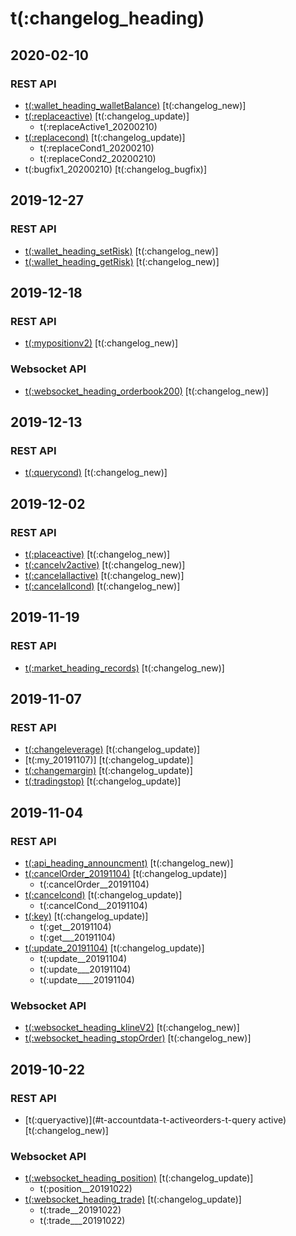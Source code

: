 # t(:changelog_heading)

## 2020-02-10

### REST API
- [t(:wallet_heading_walletBalance)](#t-wallet_heading-t-key-t-wallet_heading_walletbalance) [t(:changelog_new)]
- [t(:replaceactive)](#t-accountdata-t-activeorders-t-replaceactive) [t(:changelog_update)]
    - t(:replaceActive1_20200210)
- [t(:replacecond)](#t-accountdata-t-conditionalorders-t-replacecond) [t(:changelog_update)]
    - t(:replaceCond1_20200210)
    - t(:replaceCond2_20200210)
- t(:bugfix1_20200210) [t(:changelog_bugfix)]

## 2019-12-27

### REST API
- [t(:wallet_heading_setRisk)](#t-wallet_heading-t-wallet_heading_getrisk) [t(:changelog_new)]
- [t(:wallet_heading_getRisk)](#t-wallet_heading-t-wallet_heading_setrisk) [t(:changelog_new)]


## 2019-12-18

### REST API
- [t(:mypositionv2)](#t-accountdata-t-position-t-mypositionv2) [t(:changelog_new)]

### Websocket API
- [t(:websocket_heading_orderbook200)](#t-websocket_heading-t-websocket_heading_public-t-websocket_heading_orderbook200) [t(:changelog_new)]


## 2019-12-13

### REST API
- [t(:querycond)](#t-accountdata-t-conditionalorders-t-querycond) [t(:changelog_new)]


## 2019-12-02

### REST API
- [t(:placeactive)](#t-accountdata-t-activeorders-t-placeactive) [t(:changelog_new)]
- [t(:cancelv2active)](#t-accountdata-t-activeorders-t-cancelv2active) [t(:changelog_new)]
- [t(:cancelallactive)](#t-accountdata-t-activeorders-t-cancelallactive) [t(:changelog_new)]
- [t(:cancelallcond)](#t-accountdata-t-conditionalorders-t-cancelallcond) [t(:changelog_new)]


## 2019-11-19

### REST API
- [t(:market_heading_records)](#t-market_heading-t-auth_heading_construct-t-market_heading_records) [t(:changelog_new)]


## 2019-11-07

### REST API
- [t(:changeleverage)](#t-accountdata-t-leverage-t-changeleverage) [t(:changelog_update)]
- [t(:my_20191107)] [t(:changelog_update)]
- [t(:changemargin)](#t-accountdata-t-position-t-changemargin) [t(:changelog_update)]
- [t(:tradingstop)](#t-accountdata-t-position-t-tradingstop) [t(:changelog_update)]


## 2019-11-04

### REST API
- [t(:api_heading_announcment)](#t-api_heading-t-wallet_heading_setrisk-t-api_heading_announcment) [t(:changelog_new)]
- [t(:cancelOrder_20191104)](#t-accountdata-t-activeorders-t-cancelv2active) [t(:changelog_update)]
    - t(:cancelOrder__20191104)
- [t(:cancelcond)](#t-accountdata-t-conditionalorders-t-cancelcond) [t(:changelog_update)]
    - t(:cancelCond__20191104)
- [t(:key)](#t-accountdata-t-key) [t(:changelog_update)]
    - t(:get__20191104)
    - t(:get___20191104)
- [t(:update_20191104)](#t-rate_heading) [t(:changelog_update)]
	- t(:update__20191104)
	- t(:update___20191104)
	- t(:update____20191104)

### Websocket API
- [t(:websocket_heading_klineV2)](#t-websocket_heading-t-websocket_heading_public-t-websocket_heading_klinev2) [t(:changelog_new)]
- [t(:websocket_heading_stopOrder)](#t-websocket_heading-t-websocket_heading_private-t-websocket_heading_stoporder) [t(:changelog_new)]


## 2019-10-22

### REST API
- [t(:queryactive)](#t-accountdata-t-activeorders-t-query active) [t(:changelog_new)]

### Websocket API
- [t(:websocket_heading_position)](#t-websocket_heading-t-websocket_heading_private-t-websocket_heading_position) [t(:changelog_update)]
    - t(:position__20191022)
- [t(:websocket_heading_trade)](#t-websocket_heading-t-websocket_heading_public-t-websocket_heading_trade) [t(:changelog_update)]
    - t(:trade__20191022)
    - t(:trade___20191022)
